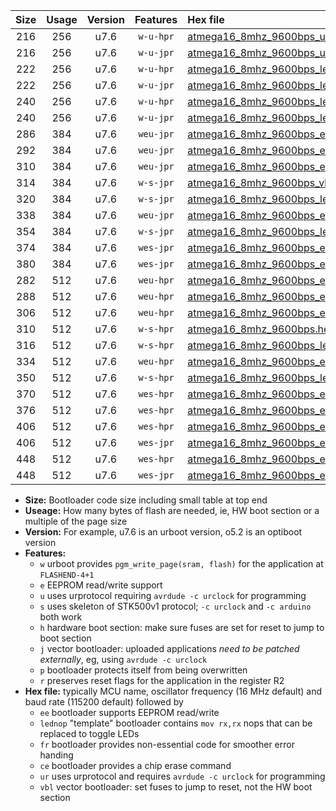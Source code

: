 |Size|Usage|Version|Features|Hex file|
|:-:|:-:|:-:|:-:|:--|
|216|256|u7.6|`w-u-hpr`|[atmega16_8mhz_9600bps_ur.hex](https://raw.githubusercontent.com/stefanrueger/urboot/main//atmega16_8mhz_9600bps_ur.hex)|
|216|256|u7.6|`w-u-jpr`|[atmega16_8mhz_9600bps_ur_vbl.hex](https://raw.githubusercontent.com/stefanrueger/urboot/main//atmega16_8mhz_9600bps_ur_vbl.hex)|
|222|256|u7.6|`w-u-hpr`|[atmega16_8mhz_9600bps_lednop_ur.hex](https://raw.githubusercontent.com/stefanrueger/urboot/main//atmega16_8mhz_9600bps_lednop_ur.hex)|
|222|256|u7.6|`w-u-jpr`|[atmega16_8mhz_9600bps_lednop_ur_vbl.hex](https://raw.githubusercontent.com/stefanrueger/urboot/main//atmega16_8mhz_9600bps_lednop_ur_vbl.hex)|
|240|256|u7.6|`w-u-hpr`|[atmega16_8mhz_9600bps_lednop_fr_ur.hex](https://raw.githubusercontent.com/stefanrueger/urboot/main//atmega16_8mhz_9600bps_lednop_fr_ur.hex)|
|240|256|u7.6|`w-u-jpr`|[atmega16_8mhz_9600bps_lednop_fr_ur_vbl.hex](https://raw.githubusercontent.com/stefanrueger/urboot/main//atmega16_8mhz_9600bps_lednop_fr_ur_vbl.hex)|
|286|384|u7.6|`weu-jpr`|[atmega16_8mhz_9600bps_ee_ur_vbl.hex](https://raw.githubusercontent.com/stefanrueger/urboot/main//atmega16_8mhz_9600bps_ee_ur_vbl.hex)|
|292|384|u7.6|`weu-jpr`|[atmega16_8mhz_9600bps_ee_lednop_ur_vbl.hex](https://raw.githubusercontent.com/stefanrueger/urboot/main//atmega16_8mhz_9600bps_ee_lednop_ur_vbl.hex)|
|310|384|u7.6|`weu-jpr`|[atmega16_8mhz_9600bps_ee_lednop_fr_ur_vbl.hex](https://raw.githubusercontent.com/stefanrueger/urboot/main//atmega16_8mhz_9600bps_ee_lednop_fr_ur_vbl.hex)|
|314|384|u7.6|`w-s-jpr`|[atmega16_8mhz_9600bps_vbl.hex](https://raw.githubusercontent.com/stefanrueger/urboot/main//atmega16_8mhz_9600bps_vbl.hex)|
|320|384|u7.6|`w-s-jpr`|[atmega16_8mhz_9600bps_lednop_vbl.hex](https://raw.githubusercontent.com/stefanrueger/urboot/main//atmega16_8mhz_9600bps_lednop_vbl.hex)|
|338|384|u7.6|`weu-jpr`|[atmega16_8mhz_9600bps_ee_lednop_fr_ce_ur_vbl.hex](https://raw.githubusercontent.com/stefanrueger/urboot/main//atmega16_8mhz_9600bps_ee_lednop_fr_ce_ur_vbl.hex)|
|354|384|u7.6|`w-s-jpr`|[atmega16_8mhz_9600bps_lednop_fr_vbl.hex](https://raw.githubusercontent.com/stefanrueger/urboot/main//atmega16_8mhz_9600bps_lednop_fr_vbl.hex)|
|374|384|u7.6|`wes-jpr`|[atmega16_8mhz_9600bps_ee_vbl.hex](https://raw.githubusercontent.com/stefanrueger/urboot/main//atmega16_8mhz_9600bps_ee_vbl.hex)|
|380|384|u7.6|`wes-jpr`|[atmega16_8mhz_9600bps_ee_lednop_vbl.hex](https://raw.githubusercontent.com/stefanrueger/urboot/main//atmega16_8mhz_9600bps_ee_lednop_vbl.hex)|
|282|512|u7.6|`weu-hpr`|[atmega16_8mhz_9600bps_ee_ur.hex](https://raw.githubusercontent.com/stefanrueger/urboot/main//atmega16_8mhz_9600bps_ee_ur.hex)|
|288|512|u7.6|`weu-hpr`|[atmega16_8mhz_9600bps_ee_lednop_ur.hex](https://raw.githubusercontent.com/stefanrueger/urboot/main//atmega16_8mhz_9600bps_ee_lednop_ur.hex)|
|306|512|u7.6|`weu-hpr`|[atmega16_8mhz_9600bps_ee_lednop_fr_ur.hex](https://raw.githubusercontent.com/stefanrueger/urboot/main//atmega16_8mhz_9600bps_ee_lednop_fr_ur.hex)|
|310|512|u7.6|`w-s-hpr`|[atmega16_8mhz_9600bps.hex](https://raw.githubusercontent.com/stefanrueger/urboot/main//atmega16_8mhz_9600bps.hex)|
|316|512|u7.6|`w-s-hpr`|[atmega16_8mhz_9600bps_lednop.hex](https://raw.githubusercontent.com/stefanrueger/urboot/main//atmega16_8mhz_9600bps_lednop.hex)|
|334|512|u7.6|`weu-hpr`|[atmega16_8mhz_9600bps_ee_lednop_fr_ce_ur.hex](https://raw.githubusercontent.com/stefanrueger/urboot/main//atmega16_8mhz_9600bps_ee_lednop_fr_ce_ur.hex)|
|350|512|u7.6|`w-s-hpr`|[atmega16_8mhz_9600bps_lednop_fr.hex](https://raw.githubusercontent.com/stefanrueger/urboot/main//atmega16_8mhz_9600bps_lednop_fr.hex)|
|370|512|u7.6|`wes-hpr`|[atmega16_8mhz_9600bps_ee.hex](https://raw.githubusercontent.com/stefanrueger/urboot/main//atmega16_8mhz_9600bps_ee.hex)|
|376|512|u7.6|`wes-hpr`|[atmega16_8mhz_9600bps_ee_lednop.hex](https://raw.githubusercontent.com/stefanrueger/urboot/main//atmega16_8mhz_9600bps_ee_lednop.hex)|
|406|512|u7.6|`wes-hpr`|[atmega16_8mhz_9600bps_ee_lednop_fr.hex](https://raw.githubusercontent.com/stefanrueger/urboot/main//atmega16_8mhz_9600bps_ee_lednop_fr.hex)|
|406|512|u7.6|`wes-jpr`|[atmega16_8mhz_9600bps_ee_lednop_fr_vbl.hex](https://raw.githubusercontent.com/stefanrueger/urboot/main//atmega16_8mhz_9600bps_ee_lednop_fr_vbl.hex)|
|448|512|u7.6|`wes-hpr`|[atmega16_8mhz_9600bps_ee_lednop_fr_ce.hex](https://raw.githubusercontent.com/stefanrueger/urboot/main//atmega16_8mhz_9600bps_ee_lednop_fr_ce.hex)|
|448|512|u7.6|`wes-jpr`|[atmega16_8mhz_9600bps_ee_lednop_fr_ce_vbl.hex](https://raw.githubusercontent.com/stefanrueger/urboot/main//atmega16_8mhz_9600bps_ee_lednop_fr_ce_vbl.hex)|

- **Size:** Bootloader code size including small table at top end
- **Useage:** How many bytes of flash are needed, ie, HW boot section or a multiple of the page size
- **Version:** For example, u7.6 is an urboot version, o5.2 is an optiboot version
- **Features:**
  + `w` urboot provides `pgm_write_page(sram, flash)` for the application at `FLASHEND-4+1`
  + `e` EEPROM read/write support
  + `u` uses urprotocol requiring `avrdude -c urclock` for programming
  + `s` uses skeleton of STK500v1 protocol; `-c urclock` and `-c arduino` both work
  + `h` hardware boot section: make sure fuses are set for reset to jump to boot section
  + `j` vector bootloader: uploaded applications *need to be patched externally*, eg, using `avrdude -c urclock`
  + `p` bootloader protects itself from being overwritten
  + `r` preserves reset flags for the application in the register R2
- **Hex file:** typically MCU name, oscillator frequency (16 MHz default) and baud rate (115200 default) followed by
  + `ee` bootloader supports EEPROM read/write
  + `lednop` "template" bootloader contains `mov rx,rx` nops that can be replaced to toggle LEDs
  + `fr` bootloader provides non-essential code for smoother error handing
  + `ce` bootloader provides a chip erase command
  + `ur` uses urprotocol and requires `avrdude -c urclock` for programming
  + `vbl` vector bootloader: set fuses to jump to reset, not the HW boot section
